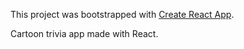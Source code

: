 
This project was bootstrapped with [Create React App](https://github.com/facebook/create-react-app).

Cartoon trivia app made with React. 
